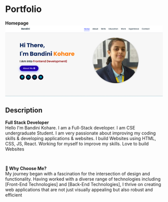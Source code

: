 # Portfolio

**Homepage**
<img src="./images/output-home.png"/><br />


## Description
**Full Stack Developer**
<br>
Hello I'm Bandini Kohare.
I am a Full-Stack developer.
          I am CSE undergraduate Student.
          I am very passionate about improving my coding skills & developing applications & websites.
          I build Websites using HTML, CSS, JS, React.
          Working for myself to improve my skills.
          Love to build Websites 

<br>

**🚀 Why Choose Me?**
<br>
My journey began with a fascination for the intersection of design and functionality. Having worked with a diverse range of technologies including [Front-End Technologies] and [Back-End Technologies], I thrive on creating web applications that are not just visually appealing but also robust and efficient


